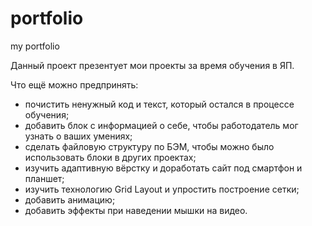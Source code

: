 # portfolio
 my portfolio

Данный проект презентует мои проекты за время обучения в ЯП.

Что ещё можно предпринять:
- почистить ненужный код и текст, который остался в процессе обучения;
- добавить блок с информацией о себе, чтобы работодатель мог узнать о ваших умениях;
- сделать файловую структуру по БЭМ, чтобы можно было использовать блоки в других проектах;
- изучить адаптивную вёрстку и доработать сайт под смартфон и планшет;
- изучить технологию Grid Layout и упростить построение сетки;
- добавить анимацию;
- добавить эффекты при наведении мышки на видео.

